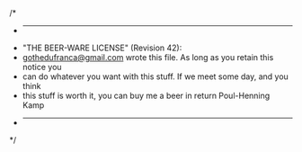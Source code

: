 /*
* ----------------------------------------------------------------------------
* "THE BEER-WARE LICENSE" (Revision 42):
* gothedufranca@gmail.com wrote this file. As long as you retain this notice you
* can do whatever you want with this stuff. If we meet some day, and you think
* this stuff is worth it, you can buy me a beer in return Poul-Henning Kamp
* ----------------------------------------------------------------------------
*/
